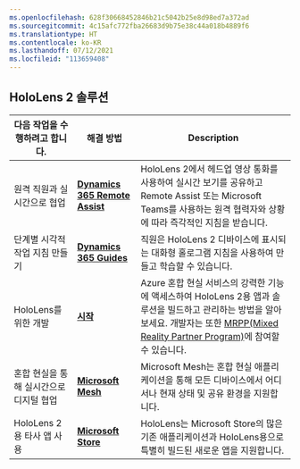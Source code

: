 ```yaml
---
ms.openlocfilehash: 628f30668452846b21c5042b25e8d98ed7a372ad
ms.sourcegitcommit: 4c15afc772fba26683d9b75e38c44a018b4889f6
ms.translationtype: HT
ms.contentlocale: ko-KR
ms.lasthandoff: 07/12/2021
ms.locfileid: "113659408"
---
```

## <a name="hololens-2-solutions"></a>HoloLens 2 솔루션

| 다음 작업을 수행하려고 합니다. | 해결 방법 | Description |  
|---------| ------------|------------|
| 원격 직원과 실시간으로 협업 | [**Dynamics 365 Remote Assist**](https://dynamics.microsoft.com/mixed-reality/remote-assist/) | HoloLens 2에서 헤드업 영상 통화를 사용하여 실시간 보기를 공유하고 Remote Assist 또는 Microsoft Teams를 사용하는 원격 협력자와 상황에 따라 즉각적인 지침을 받습니다. | 
| 단계별 시각적 작업 지침 만들기 | [**Dynamics 365 Guides**](https://dynamics.microsoft.com/mixed-reality/guides/capabilities/) | 직원은 HoloLens 2 디바이스에 표시되는 대화형 홀로그램 지침을 사용하여 만들고 학습할 수 있습니다. |
| HoloLens를 위한 개발 | [**시작**](/windows/mixed-reality/develop/development?tabs=unity) | Azure 혼합 현실 서비스의 강력한 기능에 액세스하여 HoloLens 2용 앱과 솔루션을 빌드하고 관리하는 방법을 알아보세요. 개발자는 또한 [MRPP(Mixed Reality Partner Program)](https://www.microsoft.com/hololens/mrpp)에 참여할 수 있습니다. |
| 혼합 현실을 통해 실시간으로 디지털 협업 | [**Microsoft Mesh**](https://www.microsoft.com/mesh) | Microsoft Mesh는 혼합 현실 애플리케이션을 통해 모든 디바이스에서 어디서나 현재 상태 및 공유 환경을 지원합니다. |
| HoloLens 2용 타사 앱 사용 | [**Microsoft Store**](../holographic-store-apps.md) | HoloLens는 Microsoft Store의 많은 기존 애플리케이션과 HoloLens용으로 특별히 빌드된 새로운 앱을 지원합니다.
